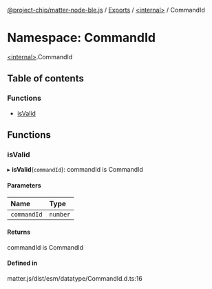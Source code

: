 [@project-chip/matter-node-ble.js](../README.md) / [Exports](../modules.md) / [\<internal\>](internal_.md) / CommandId

# Namespace: CommandId

[\<internal\>](internal_.md).CommandId

## Table of contents

### Functions

- [isValid](internal_.CommandId.md#isvalid)

## Functions

### isValid

▸ **isValid**(`commandId`): commandId is CommandId

#### Parameters

| Name | Type |
| :------ | :------ |
| `commandId` | `number` |

#### Returns

commandId is CommandId

#### Defined in

matter.js/dist/esm/datatype/CommandId.d.ts:16
